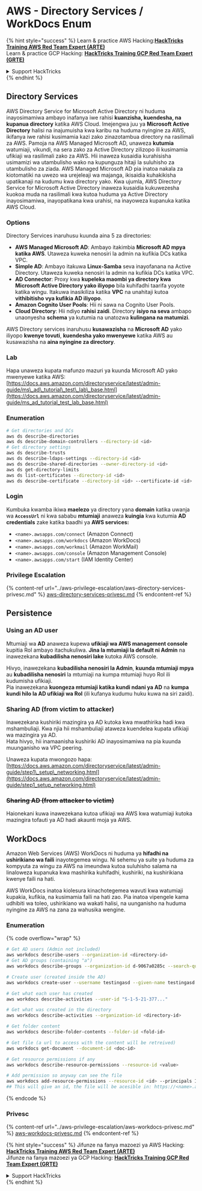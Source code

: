 # AWS - Directory Services / WorkDocs Enum

{% hint style="success" %}
Learn & practice AWS Hacking:<img src="../../../.gitbook/assets/image (1) (1) (1).png" alt="" data-size="line">[**HackTricks Training AWS Red Team Expert (ARTE)**](https://training.hacktricks.xyz/courses/arte)<img src="../../../.gitbook/assets/image (1) (1) (1).png" alt="" data-size="line">\
Learn & practice GCP Hacking: <img src="../../../.gitbook/assets/image (2).png" alt="" data-size="line">[**HackTricks Training GCP Red Team Expert (GRTE)**<img src="../../../.gitbook/assets/image (2).png" alt="" data-size="line">](https://training.hacktricks.xyz/courses/grte)

<details>

<summary>Support HackTricks</summary>

* Check the [**subscription plans**](https://github.com/sponsors/carlospolop)!
* **Join the** 💬 [**Discord group**](https://discord.gg/hRep4RUj7f) or the [**telegram group**](https://t.me/peass) or **follow** us on **Twitter** 🐦 [**@hacktricks\_live**](https://twitter.com/hacktricks_live)**.**
* **Share hacking tricks by submitting PRs to the** [**HackTricks**](https://github.com/carlospolop/hacktricks) and [**HackTricks Cloud**](https://github.com/carlospolop/hacktricks-cloud) github repos.

</details>
{% endhint %}

## Directory Services

AWS Directory Service for Microsoft Active Directory ni huduma inayosimamiwa ambayo inafanya iwe rahisi **kuanzisha, kuendesha, na kupanua directory** katika AWS Cloud. Imejengwa juu ya **Microsoft Active Directory** halisi na inajumuisha kwa karibu na huduma nyingine za AWS, ikifanya iwe rahisi kusimamia kazi zako zinazotambua directory na rasilimali za AWS. Pamoja na AWS Managed Microsoft AD, unaweza **kutumia** watumiaji, vikundi, na sera zako za Active Directory zilizopo ili kusimamia ufikiaji wa rasilimali zako za AWS. Hii inaweza kusaidia kurahisisha usimamizi wa utambulisho wako na kupunguza hitaji la suluhisho za utambulisho za ziada. AWS Managed Microsoft AD pia inatoa nakala za kiotomatiki na uwezo wa urejeleaji wa majanga, ikisaidia kuhakikisha upatikanaji na kudumu kwa directory yako. Kwa ujumla, AWS Directory Service for Microsoft Active Directory inaweza kusaidia kukuwezesha kuokoa muda na rasilimali kwa kutoa huduma ya Active Directory inayosimamiwa, inayopatikana kwa urahisi, na inayoweza kupanuka katika AWS Cloud.

### Options

Directory Services inaruhusu kuunda aina 5 za directories:

* **AWS Managed Microsoft AD**: Ambayo itakimbia **Microsoft AD mpya katika AWS**. Utaweza kuweka nenosiri la admin na kufikia DCs katika VPC.
* **Simple AD**: Ambayo itakuwa **Linux-Samba** seva inayofanana na Active Directory. Utaweza kuweka nenosiri la admin na kufikia DCs katika VPC.
* **AD Connector**: Proxy kwa **kupeleka maombi ya directory kwa Microsoft Active Directory yako iliyopo** bila kuhifadhi taarifa yoyote katika wingu. Itakuwa inasikiliza katika **VPC** na unahitaji kutoa **vithibitisho vya kufikia AD iliyopo**.
* **Amazon Cognito User Pools**: Hii ni sawa na Cognito User Pools.
* **Cloud Directory**: Hii ndiyo **rahisi zaidi**. Directory **isiyo na seva** ambapo unaonyesha **schema** ya kutumia na unatozwa **kulingana na matumizi**.

AWS Directory services inaruhusu **kusawazisha** na **Microsoft AD** yako iliyopo **kwenye tovuti**, **kuendesha yako mwenyewe** katika AWS au kusawazisha na **aina nyingine za directory**.

### Lab

Hapa unaweza kupata mafunzo mazuri ya kuunda Microsoft AD yako mwenyewe katika AWS: [https://docs.aws.amazon.com/directoryservice/latest/admin-guide/ms\_ad\_tutorial\_test\_lab\_base.html](https://docs.aws.amazon.com/directoryservice/latest/admin-guide/ms_ad_tutorial_test_lab_base.html)

### Enumeration
```bash
# Get directories and DCs
aws ds describe-directories
aws ds describe-domain-controllers --directory-id <id>
# Get directory settings
aws ds describe-trusts
aws ds describe-ldaps-settings --directory-id <id>
aws ds describe-shared-directories --owner-directory-id <id>
aws ds get-directory-limits
aws ds list-certificates --directory-id <id>
aws ds describe-certificate --directory-id <id> --certificate-id <id>
```
### Login

Kumbuka kwamba ikiwa **maelezo** ya directory yana **domain** katika uwanja wa **`AccessUrl`** ni kwa sababu **mtumiaji** anaweza **kuingia** kwa kutumia **AD credentials** zake katika baadhi ya **AWS services:**

* `<name>.awsapps.com/connect` (Amazon Connect)
* `<name>.awsapps.com/workdocs` (Amazon WorkDocs)
* `<name>.awsapps.com/workmail` (Amazon WorkMail)
* `<name>.awsapps.com/console` (Amazon Management Console)
* `<name>.awsapps.com/start` (IAM Identity Center)

### Privilege Escalation

{% content-ref url="../aws-privilege-escalation/aws-directory-services-privesc.md" %}
[aws-directory-services-privesc.md](../aws-privilege-escalation/aws-directory-services-privesc.md)
{% endcontent-ref %}

## Persistence

### Using an AD user

Mtumiaji wa **AD** anaweza kupewa **ufikiaji wa AWS management console** kupitia Rol ambayo itachukuliwa. **Jina la mtumiaji la default ni Admin** na inawezekana **kubadilisha nenosiri lake** kutoka AWS console.

Hivyo, inawezekana **kubadilisha nenosiri la Admin**, **kuunda mtumiaji mpya** au **kubadilisha nenosiri** la mtumiaji na kumpa mtumiaji huyo Rol ili kudumisha ufikiaji.\
Pia inawezekana **kuongeza mtumiaji katika kundi ndani ya AD** na **kumpa kundi hilo la AD ufikiaji wa Rol** (ili kufanya kudumu huku kuwa na siri zaidi).

### Sharing AD (from victim to attacker)

Inawezekana kushiriki mazingira ya AD kutoka kwa mwathirika hadi kwa mshambuliaji. Kwa njia hii mshambuliaji ataweza kuendelea kupata ufikiaji wa mazingira ya AD.\
Hata hivyo, hii inamaanisha kushiriki AD inayosimamiwa na pia kuunda muunganisho wa VPC peering.

Unaweza kupata mwongozo hapa: [https://docs.aws.amazon.com/directoryservice/latest/admin-guide/step1\_setup\_networking.html](https://docs.aws.amazon.com/directoryservice/latest/admin-guide/step1_setup_networking.html)

### ~~Sharing AD (from attacker to victim)~~

Haionekani kuwa inawezekana kutoa ufikiaji wa AWS kwa watumiaji kutoka mazingira tofauti ya AD hadi akaunti moja ya AWS.

## WorkDocs

Amazon Web Services (AWS) WorkDocs ni huduma ya **hifadhi na ushirikiano wa faili** inayotegemea wingu. Ni sehemu ya suite ya huduma za kompyuta za wingu za AWS na imeundwa kutoa suluhisho salama na linaloweza kupanuka kwa mashirika kuhifadhi, kushiriki, na kushirikiana kwenye faili na hati.

AWS WorkDocs inatoa kiolesura kinachotegemea wavuti kwa watumiaji kupakia, kufikia, na kusimamia faili na hati zao. Pia inatoa vipengele kama udhibiti wa toleo, ushirikiano wa wakati halisi, na uunganisho na huduma nyingine za AWS na zana za wahusika wengine.

### Enumeration

{% code overflow="wrap" %}
```bash
# Get AD users (Admin not included)
aws workdocs describe-users --organization-id <directory-id>
# Get AD groups (containing "a")
aws workdocs describe-groups --organization-id d-9067a0285c --search-query a

# Create user (created inside the AD)
aws workdocs create-user --username testingasd --given-name testingasd --surname testingasd --password <password> --email-address name@directory.domain --organization-id <directory-id>

# Get what each user has created
aws workdocs describe-activities --user-id "S-1-5-21-377..."

# Get what was created in the directory
aws workdocs describe-activities --organization-id <directory-id>

# Get folder content
aws workdocs describe-folder-contents --folder-id <fold-id>

# Get file (a url to access with the content will be retreived)
aws workdocs get-document --document-id <doc-id>

# Get resource permissions if any
aws workdocs describe-resource-permissions --resource-id <value>

# Add permission so anyway can see the file
aws workdocs add-resource-permissions --resource-id <id> --principals Id=anonymous,Type=ANONYMOUS,Role=VIEWER
## This will give an id, the file will be acesible in: https://<name>.awsapps.com/workdocs/index.html#/share/document/<id>
```
{% endcode %}

### Privesc

{% content-ref url="../aws-privilege-escalation/aws-workdocs-privesc.md" %}
[aws-workdocs-privesc.md](../aws-privilege-escalation/aws-workdocs-privesc.md)
{% endcontent-ref %}

{% hint style="success" %}
Jifunze na fanya mazoezi ya AWS Hacking:<img src="../../../.gitbook/assets/image (1) (1) (1).png" alt="" data-size="line">[**HackTricks Training AWS Red Team Expert (ARTE)**](https://training.hacktricks.xyz/courses/arte)<img src="../../../.gitbook/assets/image (1) (1) (1).png" alt="" data-size="line">\
Jifunze na fanya mazoezi ya GCP Hacking: <img src="../../../.gitbook/assets/image (2).png" alt="" data-size="line">[**HackTricks Training GCP Red Team Expert (GRTE)**<img src="../../../.gitbook/assets/image (2).png" alt="" data-size="line">](https://training.hacktricks.xyz/courses/grte)

<details>

<summary>Support HackTricks</summary>

* Angalia [**mpango wa usajili**](https://github.com/sponsors/carlospolop)!
* **Jiunge na** 💬 [**kikundi cha Discord**](https://discord.gg/hRep4RUj7f) au [**kikundi cha telegram**](https://t.me/peass) au **fuata** sisi kwenye **Twitter** 🐦 [**@hacktricks\_live**](https://twitter.com/hacktricks_live)**.**
* **Shiriki hila za hacking kwa kuwasilisha PRs kwa** [**HackTricks**](https://github.com/carlospolop/hacktricks) na [**HackTricks Cloud**](https://github.com/carlospolop/hacktricks-cloud) github repos.

</details>
{% endhint %}
